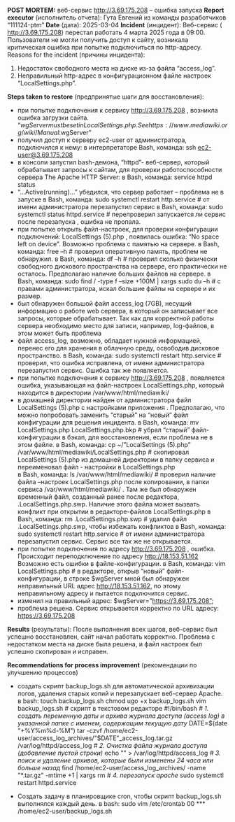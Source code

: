 **POST MORTEM:** веб-сервис http://3.69.175.208 – ошибка запуска
**Report executor** (исполнитель отчета): Гута Евгений из команды разработчиков “111124-ptm”
**Date** (дата): 2025-03-04
**Incident** (инцидент):
Веб-сервис ( http://3.69.175.208) перестал работать 4 марта 2025 года в 09:00. Пользователи не могли получить доступ к сайту, возникала критическая ошибка при попытке подключиться по http-адресу.
Reasons for the incident (причины инцидента):
1. Недостаток свободного места на диске из-за файла “access_log”.
2. Неправильный http-адрес в конфигурационном файле настроек “LocalSettings.php”.

**Steps taken to restore** (предпринятые шаги для восстановления):
- при попытке подключения к сервису http://3.69.175.208 , возникла ошибка загрузки сайта. “$wgServer must be set in LocalSettings.php.                                                                                See https://www.mediawiki.org/wiki/Manual:$wgServer”
- получил доступ к серверу ec2-user от администратора, подключился к нему: 
в интерпретаторе Bash, команда: ssh ec2-user@3.69.175.208
- в консоли запустил bash-демона, “httpd”- веб-сервер, который обрабатывает запросы к сайтам, для проверки работоспособности сервера The Apache HTTP Server: 
в Bash, команда: service httpd status
- “…Active(running)…” убедился, что сервер работает – проблема не в запуске
в Bash, команда: sudo systemctl restart http.service   # от имени администратора перезапустил сервис 
в Bash, команда: sudo systemctl status httpd.service  # перепроверил запускается ли сервис после перезапуска , ошибка не пропала. 
- при попытке открыть файл-настроек, для проверки конфигурации подключений:       LocalSettings (5).php , появилась ошибка:  “No space left on device".                                         Возможно проблема с памятью на сервере.
в Bash, команда: free –h # проверил оперативную память, проблем не обнаружил.
в Bash, команда: df –h  # проверил сколько физически свободного дискового пространства на сервере, его практически не осталось. Предполагаю наличие больших файлов на сервере.
в Bash, команда: sudo find / -type f –size +100M | xargs sudo du –h  # с правами администратора, искал большие файлы на сервере и их размер. 
- был обнаружен большой файл access_log (7GB), несущий информацию о работе web сервера, в который он записывает все запросы, которые обрабатывает. Так как для корректной работы сервера необходимо место для записи, например, log-файлов, в этом может быть проблема 
-  файл access_log, возможно, обладает нужной информацией, перенес его для хранения в облачную среду, освободив дисковое пространство.
в Bash, команда: sudo systemctl restart http.service   # проверил, что ошибка исправлена, от имени администратора перезапустил сервис. Ошибка так же появляется.
- при попытке подключения к сервису http://3.69.175.208 , появляется ошибка, указывающая на файл-настроек LocalSettings.php, который находится в директории /var/www/html/mediawiki/
- в домашней директории найден от администратора файл LocalSettings (5).php с настройками приложения . Предполагаю, что можно попробовать заменить “старый” на “новый” файл конфигурации для решения инцидента.
в Bash, команда: mv LocalSettings.php LocalSettings.php.bkp  # убрал “старый” файл-конфигурации в бэкап, для восстановления, если проблема не в этом файле.
в Bash, команда: cp ~/”LocalSettings (5).php” /var/www/html/mediawiki/LocalSettings.php  # скопировал LocalSettings (5).php из домашней директории в папку сервиса и переименовал файл - настройки в LocalSettings.php  
в Bash, команда: ls /var/www/html/mediawiki/   # проверил наличие файла –настроек LocalSettings.php после копировании, в папки сервиса /var/www/html/mediawiki/ . Там же был обнаружен временный файл, созданный ранее после редактора, .LocalSettings.php.swp. Наличие этого файла может вызвать конфликт при открытии в редакторе-файлов LocalSettings.php
в Bash, команда: rm .LocalSettings.php.swp   # удалил файл .LocalSettings.php.swp, чтобы избежать конфликтов 
в Bash, команда: sudo systemctl restart http.service   # от имени администратора перезапустил сервис. Сервис все так же не открывается. 
- при попытке подключения по адресу http://3.69.175.208 , ошибка. Происходит переподключение по адресу http://18.153.51.162 Возможно есть ошибки в файле-конфигурации.
в Bash, команда: vim LocalSettings.php   # в редакторе, открыв “новый” файл-конфигурации, в строке $wgServer мной был обнаружен неправильный URL адрес http://18.153.51.162, по этому неправильному адресу и пытается подключится сервис. 
-	изменил на правильный адрес: $wgServer=”https://3.69.175.208”;
-	проблема решена. Сервис открывается корректно по URL адресу: https://3.69.175.208


**Results** (результаты):
После выполнения всех шагов, веб-сервис был успешно восстановлен, сайт начал работать корректно. Проблема с недостатком места на диске была решена, и файл настроек был успешно скопирован и исправен.

**Recommendations for process improvement** (рекомендации по улучшению процессов)
- создать скрипт backup_logs.sh  для автоматической архивизации логов, удаления старых копий и перезапускает веб-сервер Apache.
в bash:
touch backup_logs.sh
chmod ugo +x backup_logs.sh
vim backup_logs.sh # скрипт в текстовом редакторе 
#!/bin/bash
_# 1. создать переменную даты и архива журнала доступа (access log) в указанной папке с именем, содержащим текущую дату_
DATE=$(date "+%Y%m%d-%M")
tar -czvf /home/ec2-user/access_log_archives/"$DATE"_access_log.tar.gz /var/log/httpd/access_log
_# 2. Очистка файла журнала доступа (добавление пустой строки)_
echo "" > /var/log/httpd/access_log
_# 3. поиск и удаление архивов, которые были изменены  24 часа или больше назад_
find /home/ec2-user/access_log_archives/ -name "*.tar.gz" -mtime +1 | xargs rm
_# 4. перезапуск apache_
sudo systemctl restart httpd.service

-  Создать задачу в планировщике cron, чтобы скрипт backup_logs.sh  выполнялся каждый день.
в bash: sudo vim /etc/crontab
00 *** /home/ec2-user/backup_logs.sh
